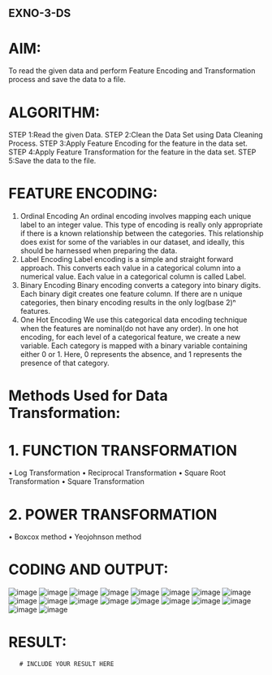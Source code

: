 ## EXNO-3-DS

# AIM:
To read the given data and perform Feature Encoding and Transformation process and save the data to a file.

# ALGORITHM:
STEP 1:Read the given Data.
STEP 2:Clean the Data Set using Data Cleaning Process.
STEP 3:Apply Feature Encoding for the feature in the data set.
STEP 4:Apply Feature Transformation for the feature in the data set.
STEP 5:Save the data to the file.

# FEATURE ENCODING:
1. Ordinal Encoding
An ordinal encoding involves mapping each unique label to an integer value. This type of encoding is really only appropriate if there is a known relationship between the categories. This relationship does exist for some of the variables in our dataset, and ideally, this should be harnessed when preparing the data.
2. Label Encoding
Label encoding is a simple and straight forward approach. This converts each value in a categorical column into a numerical value. Each value in a categorical column is called Label.
3. Binary Encoding
Binary encoding converts a category into binary digits. Each binary digit creates one feature column. If there are n unique categories, then binary encoding results in the only log(base 2)ⁿ features.
4. One Hot Encoding
We use this categorical data encoding technique when the features are nominal(do not have any order). In one hot encoding, for each level of a categorical feature, we create a new variable. Each category is mapped with a binary variable containing either 0 or 1. Here, 0 represents the absence, and 1 represents the presence of that category.

# Methods Used for Data Transformation:
  # 1. FUNCTION TRANSFORMATION
• Log Transformation
• Reciprocal Transformation
• Square Root Transformation
• Square Transformation
  # 2. POWER TRANSFORMATION
• Boxcox method
• Yeojohnson method

# CODING AND OUTPUT:
![image](https://github.com/user-attachments/assets/c5b8aae1-c3a1-4769-9d27-7826cca3bb0c)
![image](https://github.com/user-attachments/assets/f1d52c60-0832-4f24-b052-80c28db5b556)
![image](https://github.com/user-attachments/assets/cf568d84-cb6f-430e-8155-3c8d1aee7bcd)
![image](https://github.com/user-attachments/assets/1c8c2721-11d6-4e4b-a511-4a331134c13a)
![image](https://github.com/user-attachments/assets/85273c73-d8cc-4abb-aeaf-031e2b58892b)
![image](https://github.com/user-attachments/assets/071ac335-b3a0-4e0a-8bd7-7f4f73edace2)
![image](https://github.com/user-attachments/assets/9623a8e9-fe2f-4efe-9381-a224d69d1999)
![image](https://github.com/user-attachments/assets/f61954ec-135b-47a1-a888-29ab4e2d4544)
![image](https://github.com/user-attachments/assets/2947bcfb-ac7b-4158-b289-6e78751ebf16)
![image](https://github.com/user-attachments/assets/2f73bed1-57c8-4937-8a1b-0f02afc259d3)
![image](https://github.com/user-attachments/assets/7207216f-676d-4cc7-8b62-39cf056e90be)
![image](https://github.com/user-attachments/assets/f2f263ea-09bc-4ab6-873f-89763f4c4188)
![image](https://github.com/user-attachments/assets/7f3501d8-126e-4bc2-9f0b-5396b2602600)
![image](https://github.com/user-attachments/assets/9a0ec580-e8ba-4653-99cf-e1f3a3e29ab4)
![image](https://github.com/user-attachments/assets/08c26c22-825b-4505-8a7b-cf32dae4779e)
![image](https://github.com/user-attachments/assets/3d4c4e6f-7048-4b39-8f41-00854c2fcec5)
![image](https://github.com/user-attachments/assets/de1b6d78-e2f1-4dba-b2b4-6d03af98284d)
![image](https://github.com/user-attachments/assets/ec6366d4-f1e5-4813-b89c-6637a0e32042)

# RESULT:
       # INCLUDE YOUR RESULT HERE

       
